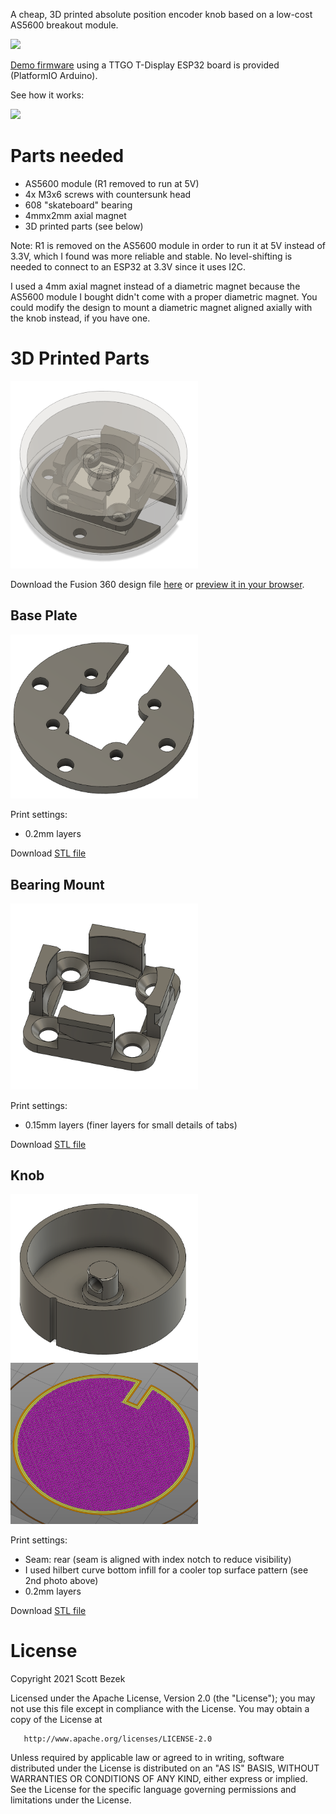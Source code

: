 A cheap, 3D printed absolute position encoder knob based on a low-cost AS5600 breakout module.

<img src="docs/demo.gif"/>

<a href="https://github.com/scottbez1/AS5600Knob/tree/master/src">Demo firmware</a> using a TTGO T-Display ESP32 board is provided (PlatformIO Arduino).

See how it works:

<a href="https://www.youtube.com/watch?v=Ww0m7PPZYXU"><img src="https://img.youtube.com/vi/Ww0m7PPZYXU/mqdefault.jpg" /></a>

# Parts needed
- AS5600 module (R1 removed to run at 5V)
- 4x M3x6 screws with countersunk head
- 608 "skateboard" bearing
- 4mmx2mm axial magnet
- 3D printed parts (see below)


Note: R1 is removed on the AS5600 module in order to run it at 5V instead of 3.3V, which I found was more reliable and stable. No level-shifting is needed to connect to an ESP32 at 3.3V since it uses I2C.

I used a 4mm axial magnet instead of a diametric magnet because the AS5600 module I bought didn't come with a proper diametric magnet. You could modify the design to mount a diametric magnet aligned axially with the knob instead, if you have one.

# 3D Printed Parts
<img src="docs/assembly.png" width="300" />

Download the Fusion 360 design file <a href="https://github.com/scottbez1/AS5600Knob/raw/master/as5600Knob%20v23.f3d" target="_blank">here</a> or <a href="https://a360.co/3juvdKy" target="_blank">preview it in your browser</a>.

## Base Plate
<img src="docs/base_plate.png" width="300" />

Print settings:
- 0.2mm layers

Download [STL file](https://github.com/scottbez1/AS5600Knob/blob/master/AS5600BasePlate.stl)

## Bearing Mount
<img src="docs/bearing_mount.png" width="300" />

Print settings:
- 0.15mm layers (finer layers for small details of tabs)

Download [STL file](https://github.com/scottbez1/AS5600Knob/blob/master/AS5600BearingMount.stl)

## Knob
<img src="docs/knob.png" width="300" />
<img src="docs/knob_infill.png" width="300" />

Print settings:
- Seam: rear (seam is aligned with index notch to reduce visibility)
- I used hilbert curve bottom infill for a cooler top surface pattern (see 2nd photo above)
- 0.2mm layers

Download [STL file](https://github.com/scottbez1/AS5600Knob/blob/master/AS5600Knob.stl)

# License

Copyright 2021 Scott Bezek

   Licensed under the Apache License, Version 2.0 (the "License");
   you may not use this file except in compliance with the License.
   You may obtain a copy of the License at

       http://www.apache.org/licenses/LICENSE-2.0

   Unless required by applicable law or agreed to in writing, software
   distributed under the License is distributed on an "AS IS" BASIS,
   WITHOUT WARRANTIES OR CONDITIONS OF ANY KIND, either express or implied.
   See the License for the specific language governing permissions and
   limitations under the License.
